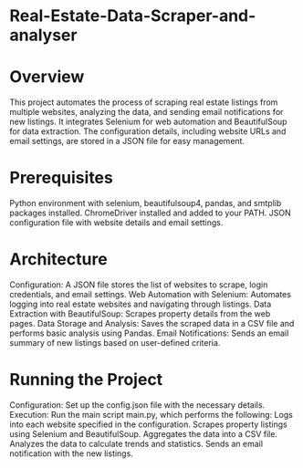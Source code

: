 # Real-Estate-Data-Scraper-and-analyser

# Overview
This project automates the process of scraping real estate listings from multiple websites, analyzing the data, and sending email notifications for new listings. It integrates Selenium for web automation and BeautifulSoup for data extraction. The configuration details, including website URLs and email settings, are stored in a JSON file for easy management.

# Prerequisites
Python environment with selenium, beautifulsoup4, pandas, and smtplib packages installed.
ChromeDriver installed and added to your PATH.
JSON configuration file with website details and email settings.

# Architecture
Configuration: A JSON file stores the list of websites to scrape, login credentials, and email settings.
Web Automation with Selenium: Automates logging into real estate websites and navigating through listings.
Data Extraction with BeautifulSoup: Scrapes property details from the web pages.
Data Storage and Analysis: Saves the scraped data in a CSV file and performs basic analysis using Pandas.
Email Notifications: Sends an email summary of new listings based on user-defined criteria.

# Running the Project
Configuration: Set up the config.json file with the necessary details.
Execution: Run the main script main.py, which performs the following:
Logs into each website specified in the configuration.
Scrapes property listings using Selenium and BeautifulSoup.
Aggregates the data into a CSV file.
Analyzes the data to calculate trends and statistics.
Sends an email notification with the new listings.
